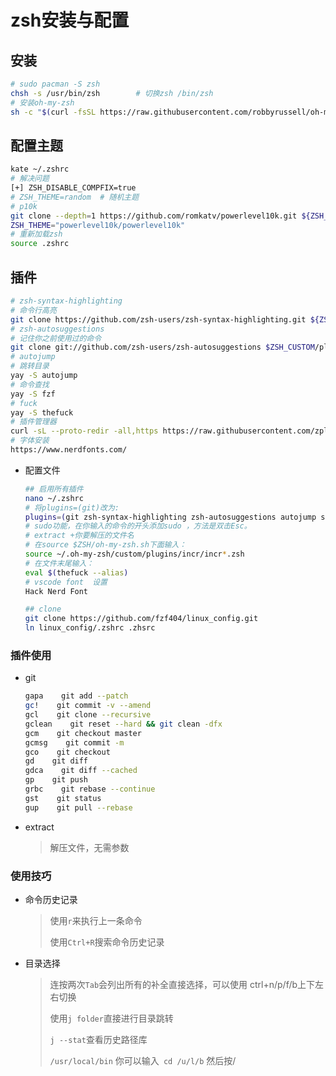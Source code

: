 <!-- 
title: ZSH
sort: 
--> 
# zsh安装与配置

## 安装

```bash
# sudo pacman -S zsh
chsh -s /usr/bin/zsh		# 切换zsh /bin/zsh
# 安装oh-my-zsh
sh -c "$(curl -fsSL https://raw.githubusercontent.com/robbyrussell/oh-my-zsh/master/tools/install.sh)"
```

## 配置主题

```bash
kate ~/.zshrc
# 解决问题
[+] ZSH_DISABLE_COMPFIX=true
# ZSH_THEME=random	# 随机主题
# p10k
git clone --depth=1 https://github.com/romkatv/powerlevel10k.git ${ZSH_CUSTOM:-~/.oh-my-zsh/custom}/themes/powerlevel10k
ZSH_THEME="powerlevel10k/powerlevel10k"
# 重新加载zsh
source .zshrc
```

## 插件

```bash
# zsh-syntax-highlighting
# 命令行高亮
git clone https://github.com/zsh-users/zsh-syntax-highlighting.git ${ZSH_CUSTOM:-~/.oh-my-zsh/custom}/plugins/zsh-syntax-highlighting
# zsh-autosuggestions
# 记住你之前使用过的命令
git clone git://github.com/zsh-users/zsh-autosuggestions $ZSH_CUSTOM/plugins/zsh-autosuggestions
# autojump
# 跳转目录
yay -S autojump
# 命令查找
yay -S fzf
# fuck
yay -S thefuck
# 插件管理器
curl -sL --proto-redir -all,https https://raw.githubusercontent.com/zplug/installer/master/installer.zsh | zsh
# 字体安装
https://www.nerdfonts.com/
```

- 配置文件

  ```bash
  ## 启用所有插件
  nano ~/.zshrc
  # 将plugins=(git)改为:
  plugins=(git zsh-syntax-highlighting zsh-autosuggestions autojump sudo extract)
  # sudo功能，在你输入的命令的开头添加sudo ，方法是双击Esc。
  # extract +你要解压的文件名
  # 在source $ZSH/oh-my-zsh.sh下面输入：
  source ~/.oh-my-zsh/custom/plugins/incr/incr*.zsh
  # 在文件末尾输入：
  eval $(thefuck --alias)
  # vscode font  设置
  Hack Nerd Font
  
  ## clone
  git clone https://github.com/fzf404/linux_config.git
  ln linux_config/.zshrc .zhsrc
  ```

### 插件使用

- git

  ```bash
  gapa    git add --patch
  gc!    git commit -v --amend
  gcl    git clone --recursive
  gclean    git reset --hard && git clean -dfx
  gcm    git checkout master
  gcmsg    git commit -m
  gco    git checkout
  gd    git diff
  gdca    git diff --cached
  gp    git push
  grbc    git rebase --continue
  gst    git status
  gup    git pull --rebase
  ```

- extract

  > 解压文件，无需参数

### 使用技巧

- 命令历史记录

  > 使用`r`来执行上一条命令
  >
  > 使用`Ctrl+R`搜索命令历史记录

- 目录选择

  > 连按两次`Tab`会列出所有的补全直接选择，可以使用 ctrl+n/p/f/b上下左右切换
  >
  > 使用`j folder`直接进行目录跳转
  >
  > `j --stat`查看历史路径库
  >
  >  `/usr/local/bin` 你可以输入` cd /u/l/b` 然后按/
  >